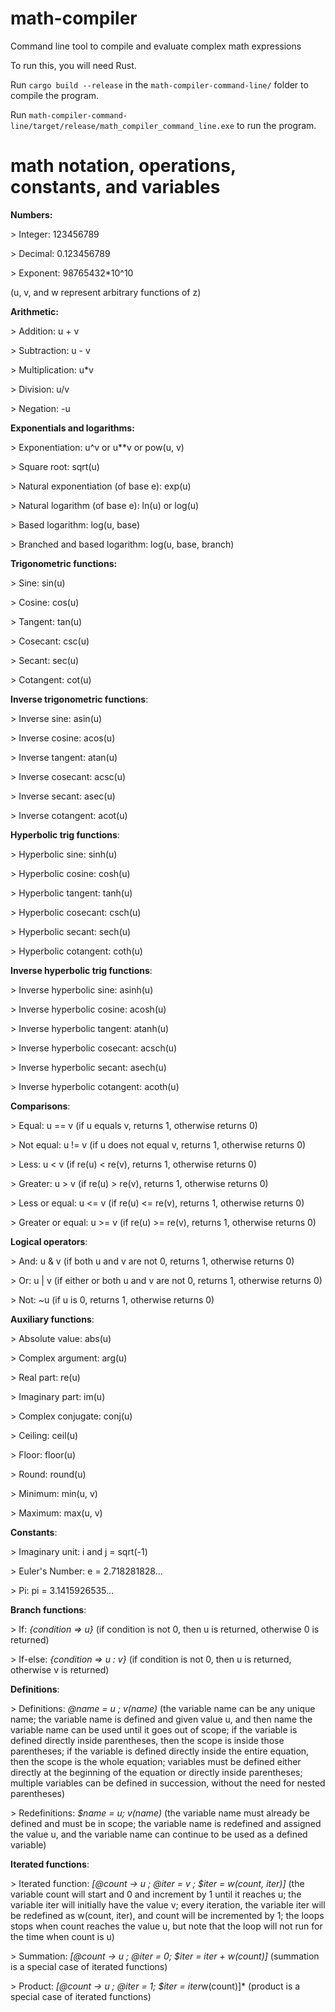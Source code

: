 # math-compiler

Command line tool to compile and evaluate complex math expressions

To run this, you will need Rust.

Run `cargo build --release` in the `math-compiler-command-line/` folder to compile the program.

Run `math-compiler-command-line/target/release/math_compiler_command_line.exe` to run the program.

# math notation, operations, constants, and variables

**Numbers:**

\> Integer: 123456789

\> Decimal: 0.123456789

\> Exponent: 98765432*10^10

(u, v, and w represent arbitrary functions of z)

**Arithmetic:**

\> Addition: u + v

\> Subtraction: u - v

\> Multiplication: u\*v

\> Division: u/v

\> Negation: -u

**Exponentials and logarithms:**

\> Exponentiation: u^v or u\*\*v or pow(u, v)

\> Square root: sqrt(u)

\> Natural exponentiation (of base e): exp(u)

\> Natural logarithm (of base e): ln(u) or log(u)

\> Based logarithm: log(u, base)

\> Branched and based logarithm: log(u, base, branch)

**Trigonometric functions:**

\> Sine: sin(u)

\> Cosine: cos(u)

\> Tangent: tan(u)

\> Cosecant: csc(u)

\> Secant: sec(u)

\> Cotangent: cot(u)

**Inverse trigonometric functions**:

\> Inverse sine: asin(u)

\> Inverse cosine: acos(u)

\> Inverse tangent: atan(u)

\> Inverse cosecant: acsc(u)

\> Inverse secant: asec(u)

\> Inverse cotangent: acot(u)

**Hyperbolic trig functions**:

\> Hyperbolic sine: sinh(u)

\> Hyperbolic cosine: cosh(u)

\> Hyperbolic tangent: tanh(u)

\> Hyperbolic cosecant: csch(u)

\> Hyperbolic secant: sech(u)

\> Hyperbolic cotangent: coth(u)

**Inverse hyperbolic trig functions**:

\> Inverse hyperbolic sine: asinh(u)

\> Inverse hyperbolic cosine: acosh(u)

\> Inverse hyperbolic tangent: atanh(u)

\> Inverse hyperbolic cosecant: acsch(u)

\> Inverse hyperbolic secant: asech(u)

\> Inverse hyperbolic cotangent: acoth(u)

**Comparisons**:

\> Equal: u == v (if u equals v, returns 1, otherwise returns 0)

\> Not equal: u != v (if u does not equal v, returns 1, otherwise returns 0)

\> Less: u < v (if re(u) < re(v), returns 1, otherwise returns 0)

\> Greater: u > v (if re(u) > re(v), returns 1, otherwise returns 0)

\> Less or equal: u <= v (if re(u) <= re(v), returns 1, otherwise returns 0)

\> Greater or equal: u >= v (if re(u) >= re(v), returns 1, otherwise returns 0)

**Logical operators**:

\> And: u & v (if both u and v are not 0, returns 1, otherwise returns 0)

\> Or: u | v (if either or both u and v are not 0, returns 1, otherwise returns 0)

\> Not: ~u (if u is 0, returns 1, otherwise returns 0)

**Auxiliary functions**:

\> Absolute value: abs(u)

\> Complex argument: arg(u)

\> Real part: re(u)

\> Imaginary part: im(u)

\> Complex conjugate: conj(u)

\> Ceiling: ceil(u)

\> Floor: floor(u)

\> Round: round(u)

\> Minimum: min(u, v)

\> Maximum: max(u, v)

**Constants**:

\> Imaginary unit: i and j = sqrt(-1)

\> Euler's Number: e = 2.718281828…

\> Pi: pi = 3.1415926535…

**Branch functions**:

\> If: *{condition => u}* (if condition is not 0, then u is returned, otherwise 0 is returned)

\> If-else: *{condition => u : v}* (if condition is not 0, then u is returned, otherwise v is returned)

**Definitions**:

\> Definitions: *@name = u ; v(name)* (the variable name can be any unique name; the variable name is defined and given value u, and then name the variable name can be used until it goes out of scope; if the variable is defined directly inside parentheses, then the scope is inside those parentheses; if the variable is defined directly inside the entire equation, then the scope is the whole equation; variables must be defined either directly at the beginning of the equation or directly inside parentheses; multiple variables can be defined in succession, without the need for nested parentheses)

\> Redefinitions: *$name = u; v(name)* (the variable name must already be defined and must be in scope; the variable name is redefined and assigned the value u, and the variable name can continue to be used as a defined variable)

**Iterated functions**:

\> Iterated function: *[@count -> u ; @iter = v ; $iter = w(count, iter)]* (the variable count will start and 0 and increment by 1 until it reaches u; the variable iter will initially have the value v; every iteration, the variable iter will be redefined as w(count, iter), and count will be incremented by 1; the loops stops when count reaches the value u, but note that the loop will not run for the time when count is u)

\> Summation: *[@count -> u ; @iter = 0; $iter = iter + w(count)]* (summation is a special case of iterated functions)

\> Product: *[@count -> u ; @iter = 1; $iter = iter*w(count)]* (product is a special case of iterated functions)
